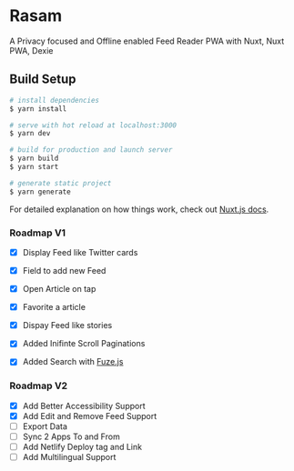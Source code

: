 # Rasam

A Privacy focused and Offline enabled Feed Reader PWA with Nuxt, Nuxt PWA, Dexie

## Build Setup

```bash
# install dependencies
$ yarn install

# serve with hot reload at localhost:3000
$ yarn dev

# build for production and launch server
$ yarn build
$ yarn start

# generate static project
$ yarn generate
```

For detailed explanation on how things work, check out [Nuxt.js docs](https://nuxtjs.org).

### Roadmap V1

- [x] Display Feed like Twitter cards
- [x] Field to add new Feed
- [x] Open Article on tap
- [x] Favorite a article
- [x] Dispay Feed like stories
- [x] Added Inifinte Scroll Paginations
- [x] Added Search with [Fuze.js](https://github.com/krisk/Fuse)


### Roadmap V2

- [x] Add Better Accessibility Support
- [x] Add Edit and Remove Feed Support
- [ ] Export Data
- [ ] Sync 2 Apps To and From
- [ ] Add Netlify Deploy tag and Link
- [ ] Add Multilingual Support
